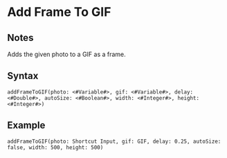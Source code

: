 # Add Frame To GIF

## Notes
Adds the given photo to a GIF as a frame.

## Syntax

```
addFrameToGIF(photo: <#Variable#>, gif: <#Variable#>, delay: <#Double#>, autoSize: <#Boolean#>, width: <#Integer#>, height: <#Integer#>)
```

## Example
```
addFrameToGIF(photo: Shortcut Input, gif: GIF, delay: 0.25, autoSize: false, width: 500, height: 500)
```